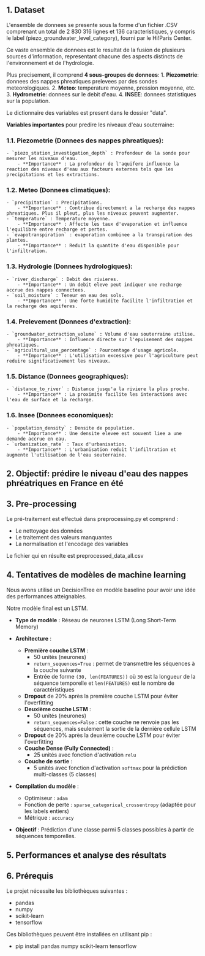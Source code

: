 
## 1. Dataset

L'ensemble de donnees se presente sous la forme d'un fichier .CSV comprenant un total de 2 830 316 lignes et 136 caracteristiques, y compris le label (piezo_groundwater_level_category), fourni par le Hi!Paris Center.

Ce vaste ensemble de donnees est le resultat de la fusion de plusieurs sources d'information, representant chacune des aspects distincts de l'environnement et de l'hydrologie.

Plus precisement, il comprend **4 sous-groupes de donnees**:
    1. **Piezometrie**: donnees des nappes phreatiques prelevees par des sondes meteorologiques.
    2. **Meteo**: temperature moyenne, pression moyenne, etc.
    3. **Hydrometrie**: donnees sur le debit d'eau.
    4. **INSEE**: donnees statistiques sur la population.

Le dictionnaire des variables est present dans le dossier "data".

**Variables importantes** pour predire les niveaux d'eau souterraine:
    
### 1.1. **Piezometrie (Donnees des nappes phreatiques)**:
    
    - `piezo_station_investigation_depth` : Profondeur de la sonde pour mesurer les niveaux d'eau.
        - **Importance** : La profondeur de l'aquifere influence la reaction des niveaux d'eau aux facteurs externes tels que les precipitations et les extractions.
    
### 1.2. **Meteo (Donnees climatiques)**:
    
    - `precipitation` : Precipitations.
        - **Importance** : Contribue directement a la recharge des nappes phreatiques. Plus il pleut, plus les niveaux peuvent augmenter.
    - `temperature` : Temperature moyenne.
        - **Importance** : Affecte les taux d'evaporation et influence l'equilibre entre recharge et pertes.
    - `evapotranspiration` : evaporation combinee a la transpiration des plantes.
        - **Importance** : Reduit la quantite d'eau disponible pour l'infiltration.
    
### 1.3. **Hydrologie (Donnees hydrologiques)**:
    
    - `river_discharge` : Debit des rivieres.
        - **Importance** : Un debit eleve peut indiquer une recharge accrue des nappes connectees.
    - `soil_moisture` : Teneur en eau des sols.
        - **Importance** : Une forte humidite facilite l'infiltration et la recharge des aquiferes.
    
### 1.4. **Prelevement (Donnees d'extraction)**:
    
    - `groundwater_extraction_volume` : Volume d'eau souterraine utilise.
        - **Importance** : Influence directe sur l'epuisement des nappes phreatiques.
    - `agricultural_use_percentage` : Pourcentage d'usage agricole.
        - **Importance** : L'utilisation excessive pour l'agriculture peut reduire significativement les niveaux.
    
### 1.5. **Distance (Donnees geographiques)**:
    
    - `distance_to_river` : Distance jusqu'a la riviere la plus proche.
        - **Importance** : La proximite facilite les interactions avec l'eau de surface et la recharge.
    
### 1.6. **Insee (Donnees economiques)**:
    
    - `population_density` : Densite de population.
        - **Importance** : Une densite elevee est souvent liee a une demande accrue en eau.
    - `urbanization_rate` : Taux d'urbanisation.
        - **Importance** : L'urbanisation reduit l'infiltration et augmente l'utilisation de l'eau souterraine.

## 2. Objectif: prédire le niveau d'eau des nappes phréatriques en France en été

## 3. Pre-processing

Le pré-traitement est effectué dans preprocessing.py et comprend :

- Le nettoyage des données
- Le traitement des valeurs manquantes
- La normalisation et l'encodage des variables

Le fichier qui en résulte est preprocessed_data_all.csv

## 4. Tentatives de modèles de machine learning

Nous avons utilisé un DecisionTree en modèle baseline pour avoir une idée des performances atteignables. 

Notre modèle final est un LSTM. 

- **Type de modèle** : Réseau de neurones LSTM (Long Short-Term Memory)
- **Architecture** :
  - **Première couche LSTM** : 
    - 50 unités (neurones)
    - `return_sequences=True` : permet de transmettre les séquences à la couche suivante
    - Entrée de forme `(30, len(FEATURES))` où `30` est la longueur de la séquence temporelle et `len(FEATURES)` est le nombre de caractéristiques
  - **Dropout** de 20% après la première couche LSTM pour éviter l'overfitting
  - **Deuxième couche LSTM** : 
    - 50 unités (neurones)
    - `return_sequences=False` : cette couche ne renvoie pas les séquences, mais seulement la sortie de la dernière cellule LSTM
  - **Dropout** de 20% après la deuxième couche LSTM pour éviter l'overfitting
  - **Couche Dense (Fully Connected)** : 
    - 25 unités avec fonction d'activation `relu`
  - **Couche de sortie** : 
    - 5 unités avec fonction d'activation `softmax` pour la prédiction multi-classes (5 classes)
  
- **Compilation du modèle** :
  - Optimiseur : `adam`
  - Fonction de perte : `sparse_categorical_crossentropy` (adaptée pour les labels entiers)
  - Métrique : `accuracy`
  
- **Objectif** : Prédiction d'une classe parmi 5 classes possibles à partir de séquences temporelles.


## 5. Performances et analyse des résultats

## 6. Prérequis
Le projet nécessite les bibliothèques suivantes :
- pandas
- numpy
- scikit-learn
- tensorflow

Ces bibliothèques peuvent être installées en utilisant pip :
- pip install pandas numpy scikit-learn tensorflow
